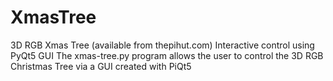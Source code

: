 # XmasTree
3D RGB Xmas Tree (available from thepihut.com) Interactive control using PyQt5 GUI
The xmas-tree.py program allows the user to control the 3D RGB Christmas Tree via a GUI created with PiQt5
